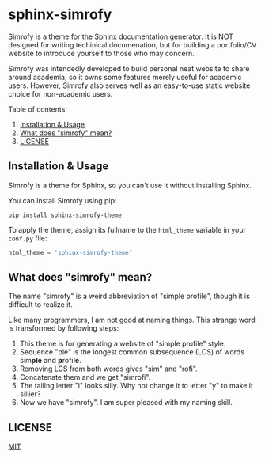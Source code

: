 # sphinx-simrofy <!-- omit in toc -->

Simrofy is a theme for the [Sphinx](https://www.sphinx-doc.org/) documentation generator. It is NOT designed for writing techinical documenation, but for building a portfolio/CV website to introduce yourself to those who may concern. 

Simrofy was intendedly developed to build personal neat website to share around academia, so it owns some features merely useful for academic users. However, Simrofy also serves well as an easy-to-use static website choice for non-academic users.


Table of contents:
1. [Installation \& Usage](#installation--usage)
2. [What does "simrofy" mean?](#what-does-simrofy-mean)
3. [LICENSE](#license)


## Installation \& Usage

Simrofy is a theme for Sphinx, so you can't use it without installing Sphinx.

You can install Simrofy using pip:

```
pip install sphinx-simrofy-theme
```

To apply the theme, assign its fullname to the `html_theme` variable in your `conf.py` file:

```python
html_theme = 'sphinx-simrofy-theme'
```


## What does "simrofy" mean?

The name "simrofy" is a weird abbreviation of "simple profile", though it is difficult to realize it. 

Like many programmers, I am not good at naming things. This strange word is transformed by following steps:

1. This theme is for generating a website of "simple profile" style.
2. Sequence "ple" is the longest common subsequence (LCS) of words sim**ple** and **p**rofi**le**.
3. Removing LCS from both words gives "sim" and "rofi".
4. Concatenate them and we get "simrofi".
5. The tailing letter "i" looks silly. Why not change it to letter "y" to make it sillier?
6. Now we have "simrofy". I am super pleased with my naming skill.


## LICENSE

[MIT](./LICENSE)
